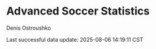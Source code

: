# Advanced Soccer Statistics
Denis Ostroushko

<!-- gfm -->

Last successful data update: 2025-08-06 14:19:11 CST
